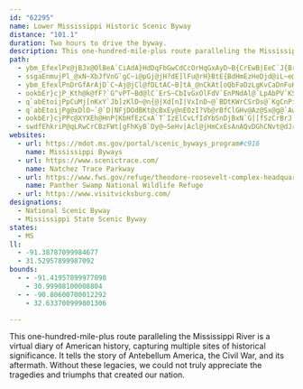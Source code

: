 ```yaml
---
id: "62295"
name: Lower Mississippi Historic Scenic Byway
distance: "101.1"
duration: Two hours to drive the byway.
description: This one-hundred-mile-plus route paralleling the Mississippi River is a virtual diary of American history, capturing multiple sites of historical significance. It tells the story of Antebellum America, the Civil War, and its aftermath. Without these legacies, we could not truly appreciate the tragedies and triumphs that created our nation.
path:
  - ybm_EfexlPx@jBJx@OlBeA`CiAdA}HdDqFbGwCdCcOrHqGxAyD~B{CrEwB|EeC`J{BrGoAzBwBxCsCrCaJjG_EbDyf@hh@uK|L{@r@oGnGsDdFaOtO
  - ssgaEnmujPl_@xN~XbJfVnG`gC~i@pGj@jH?dE]lFu@rH}BtE{BdHmEzHeDjd@iL~e@{KlKkA`Ku@`MQjKl@|C\v`@xFpU|DdTjChM~Bh`@vM`NrDpJjBxJrAvTrDjElAhCfAnGrDbG~E~OhNtErCzDjBx}@f\~JhE~D`CrFlE|m@zi@nHtHrExGbClFdCxH~CtLdEhMjBnEzGrKjE~Fz~@r`ApOrPbe@ff@jI`KbClEbEbJjNb]`ElItGnKhH`JtQbSpEzEdHrGdDpCrHhFv^bUhCrBbBlBv@dAfBlD`BfF\bBVvBp@xG|LnyAvFtn@pN~tAbCfUnBlPp@tElBjKtNpq@nJ|b@dBtDrFnNvDlKh@x@`FfMnDlGpFpIrI~LjGzJx_@hk@~DpGzBzG|Rd`A`CnHjA|C~Thf@jDlJbBjHdLds@pAfGfDhLfIl[|EhNrDhIdC`E`TfYjCbEjGxHvDlDtEpDtGnDvb@lPnKnE`GzC|HlGlGrGdFrHfEbH~A|BtA`C`AzB~@hD\lC|Db{@bAdJ`@dBhApDpBfEx@`BxKzOjCzFdCrHtAtFfYphBzBxLdErRdFtW|EtXvBdNvKlh@|Mly@tF_BpAIfNvBzB`AzHfGhLfIjBbBhJ|GjFpEbHrEfBt@jRzFlPjEfJtCpF|BnFhDxCdCdEjEnDhErC`FhOb[
  - ybm_EfexlPnDrGfArAjD`C~Aj@jCl@fDLtAC~B]tA_@nCkAt[oQbFaDzLgKvCaDnFuHvBmElOia@|C{HrAmC`CaD~FmF`BgAbDqAjEoArFe@|M@`FSlXmDvXeEzFk@vGOlJr@xVfGbH~BrP|HtEjBrLzDbHjBdExAj|@pXz_@zKv`@rKpu@rUjVbGvANdg@zJ`RbDdKlA|Ox@n|ExSpAVtDVpOfBp`@dFjCXbKh@zHNfK]hQeBxFmAtO{DpNaEn\{I~Be@zk@gOzHeChD{AfHkExD{CzGyG~BuCtCqE`|AcsC|DeFzCoCnCiBvCuA~By@xE}@vDIfE@nCXjLzBft@tOxFjA`Ej@hG`@jEBvL]zG{@`GkAdKqDbG{CnM{FdHmBbWkEj^aHjJeChFaB~GmCnIsF`DmC`DeDlGuIfSs]tDyFzHcIhF_FpFwEp^}U`EcCfIkEbL_FvoAih@jEaC~C_DdFmHdOoU|EmIpBiErB_G|AyFvL{g@|BkGfA{BxAmCjDmFxCgDjC{BzGqEnp@wa@~PcLpm@y_@jD_BfDeAfCa@rCW~DAbwAhGrAP~Kl@lIJxTyArX{BtPeAfEq@`X{GnFe@vHKd[JnCWvEiAdCmAnJeIdKmJnHgGxZcRlFmB`B_@lFe@bCEfHXdi@dFrDRtFD|DExGk@|De@vXcEdD@dBPlTfF`GdCrDfCr`@~\rCvDzLrTlBpCnHbJtObQpG~Hx@r@~BxAbAd@lDx@tI`@tHJjHu@hQiDzBYbDAj[~AzIr@rGJlALbEp@tEzAbBv@rD`CxBrB`DfEnOt[zH~QdF`IrDvD`BnAfCdB|Ar@vLvE`UvHfJjD|eAf_@~GlCzCpBfC~BfXjYxP`QbC`C|ClBtBx@~Bp@lD`@~Zr@lE\fF`Abx@bSjVvFlFzAtHfDtDrBpcA~q@tZ|RhOjKnBnArCfApEz@|APhDBbDQtWmC
  - ookbEr}cjP_Kth@k@fF?`G^vPT~Bd@lC`ErS~CbIvGxOlFdV`EnPNdAl@`LpAbPV`KSbPJpAXdAhAtBpFpC|AhAdCjCbAjB~AvGrAjDdCtFzC|CdA`Bl@xAzC~E`PpRd@x@d@pC{@zB{@x@wAl@mElAwAn@}FhFy@z@o@pAkIpVU^eMpGcE`DmB~C]nAa@bDg@jHaBjH_@nD~Bnb@~@|M?`HsDtHcHzJgEdIgExFyZd[mRhTyBzEoA`HeA`EgCdIgAfB}HdFgGIa[oBDn@iEjCcBz@kDdAaAj@qCfC}FrGcB~B_BzC
  - q`abEtoijPpCuMj[nKxY`Jb]zKlD~@n{@|Xd[nI|VxInD~@`BDtKWrCSrDs@`KgCnPiDdDc@p@CbBDbX~BxT~Ald@~DtJfCbLhGvDdC`G`DlPfFf[`JzDrBxF`EpPdPjGhFhKfGlLxF~EdD`IhDpIrBvH\~m@]~CNbFl@xOfEfu@jTvEhApSbGnD~AnB~AtE~EhCbGf`@riApHtVzD|HbExG`C~CbHrH~HfFbFtC
  - q`abEtoijPg@xDlO~`@`D|NFjDOdBKt@cBxEy@nEOzI?Vb@rBfClGHv@Az@Sx@g@`AwD|EsEbHaFrGaF`H_CdFUZeG~Em@`BO~AV|VJfBTx@v@j@t@vBd@zBfDlJZf@xE~C`AtBf@bDz@zJIfAyArEyAlGiAtGeAjCaB`CqElDuHrDcEzHo@dCa@fCGfAx@`LrCxIr@hL\|Af@z@vBjAdAx@V^V`A?fAKv@u@~@s@^e@l@K^Gf@R~AhAlCnBpDtGzJLz@GjHN`@~D~EhAjBx@nFVr@z@fAjGpExA`EPpAF`Da@tHGzDNhCd@`BlAlBdBxAZ`AvBnQdDxJZzAq@fNmB`L?x@N~@l@xAj@fCh@~IFnDiA~DG~@NxC^`A|F~AhAd@r@n@Lj@@dEIfF@r@Nx@^`@xBdAr@|@v@tAhApCT~AEtCoBlGUrAdA~AXr@|@vD`@fCdBrDN`BBbKn@vC~LjWbDrIbCrD`BtDtAdFvB`MpAvJtAxNbDnf@CxFKzAmE`Ss@~BoArBeBzAgAnB_AvD{@`GiBxQ?`B`@dBvCnGbB~Ch@p@z@r@p@RpXxBzFJdI]nQ\~WSpO_@^FnBdCZRxALvG?jEfAtAx@bCjChEpBlAZ|BPrJ?h\g@fGk@xBk@vDmAhAq@NStDeBzCmBtVeQzBuAj`@kKlCDpQfFpCRbIFfDMpIC~Eb@|IlBpJxEzErBdF`@lEEzCa@|d@{Ijb@mHhE_Av@?rARlA~@Z_A|@aAl@c@rI}DjCyBxDqElJqOpGgL`BmD~^i~@bVmm@hA{ETmBJyIcDyUeKoo@iAsIYaJNkFT}Cv@_FzAsFfMs\`Vqp@z@aBdRoh@hEaK|HmUpE{JjDgEzPcPrDyDtHiKjAKz@JfHfDtLlD~Cr@
  - ookbEr}cjPPc@XYXEh@HnP|KbHfEzCxA`T`IzElCvLfIdYbSnDjBxN`G|[fSzCrBrJ|HXJfInH|EbCxDz@nDf@rKhA`]FvHr@dBj@vZlHnW`GbNtDyB`Kb@dAbCfApDjA~D~A
  - swdfEhkriP@qLRwCrCBzFWt[gFhKyB`Dy@~SeHv|Acl@jHmCxEsAnAQvDGhCNvt@dJrIz@bEG|EeAxBkAbCcBlNkMx_A_z@|C_CvA{@rDsB`J}DrGgBn]gGlGgBhBy@zAaA~EcEjCiDfIyOzCoErEyErEgDvCeBxFuBbwBsp@jNgD~c@uIbs@sMfLiC|i@oPvGiAfE[zDEtDLnMfA|Y\fFE|CQnDe@to@iM|HgBnMkD|FcA`FO|H\rCZbCh@xE`BvDdBzFrB|ItDt\|NlTdJbZ|LfFdB|EdArEr@tj@nG~RjCtq@zKfl@fIjRfDnKvADx@XTpFfC`ABfApAnMpKpIrKjYdc@~QpYxEbGbGpFzGhFbCdClEdFxYf_@tJjJdKpG|F~BzIpC|RtFrKpDjIvDlF~ClGrEbCxBjKzK~NnQjNlNjJ`IvEnDfC|AnDzAdPxC|Br@`MrGvCfAvGpBbDlAlXzKbJfE|Q`KfC~A|EhEx@d@ts@xGjd@hJrB|@`DfBtArArCvArTnDlEpA`GzC|ErBfF|AbTtF`KbGd@d@v@bAbBtCtC~GlB`E^j@hAz@z@XfAHvEBdAVrAl@rG|@tF~AfHlCfIfC|FzB~Ed@VLxCd@vFd@x@X|@Rj@^rClChBfDvEjKdAtAn@h@|Az@zJrCrBxA`H~HjB`BxAx@jGxBlD~AnT|O`C|@bCf@nGl@lFlA|Ad@dB~@fOzJlJlIrBjAhB`@|BPjBCnBShDmAvOmIzCy@TD~By@p@?jCz@lE|@|h@`IfR~BrIl@jW`DbXvC``AnNjMrAdNx@tKdAhQlArFr@dIdBxDfAjK`EpbAdc@lIlEpw@fg@lEfDbGvFpF`DdQhI`I|BrARvEXvFKpcAmK`Ig@hKMdd@Tny@~@hM\rz@`E|E?lE_@rFmAlEkBdAg@zD_D|PeRbn@or@vFsFdCeBpEaC|DqApDs@nDe@to@q@jOA`UY~a@SvmEqAn_@?nVKpE_@lDm@hA[dDcBhJuFxEmBzIcBbEAvE\lFz@vDlAbCpAvOtJpEdB|[zHfHnBpExBrEbDha@pZnPtMpEzFzG|NfCrG`CzElAjBnCtDhGvGjFfE|FlClGxAxDZrM\vFd@bC`@pLzCbPnDfEbBvAv@nb@nYb@vAAtA
websites:
  - url: https://mdot.ms.gov/portal/scenic_byways_program#c916
    name: Mississippi Byways
  - url: https://www.scenictrace.com/
    name: Natchez Trace Parkway
  - url: https://www.fws.gov/refuge/theodore-roosevelt-complex-headquarters-panther-swamp
    name: Panther Swamp National Wildlife Refuge
  - url: https://www.visitvicksburg.com/
designations:
  - National Scenic Byway
  - Mississippi State Scenic Byway
states:
  - MS
ll:
  - -91.38787099984677
  - 31.52957899987092
bounds:
  - - -91.41957899977098
    - 30.99908100008804
  - - -90.80600700012292
    - 32.633700999801306

---
```


This one-hundred-mile-plus route paralleling the Mississippi River is a virtual diary of American history, capturing multiple sites of historical significance. It tells the story of Antebellum America, the Civil War, and its aftermath. Without these legacies, we could not truly appreciate the tragedies and triumphs that created our nation.
